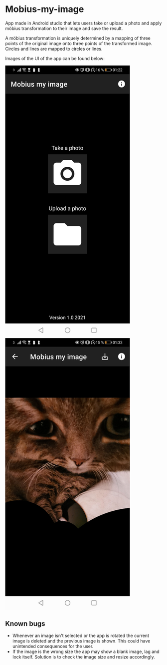 # Mobius-my-image
App made in Android studio that lets users take or upload a photo and apply möbius transformation to their image and save the result.

A möbius transformation is uniquely determined by a mapping of three points of the original image onto three points of the transformed image. Circles and lines are mapped to circles or lines.

Images of the UI of the app can be found below:

<img src="Screenshot_20220219_012231_com.ahlfregabnatsha.mobiusmyimage.jpg"
     width="400" 
     height="auto"
     ></img>
<img src="Screenshot_20220219_013340_com.ahlfregabnatsha.mobiusmyimage.jpg"
     width="400" 
     height="auto"
     ></img>

## Known bugs

- Whenever an image isn't selected or the app is rotated the current image is deleted and the previous image is shown. This could have unintended consequences for the user.
- If the image is the wrong size the app may show a blank image, lag and lock itself. Solution is to check the image size and resize accordingly.

